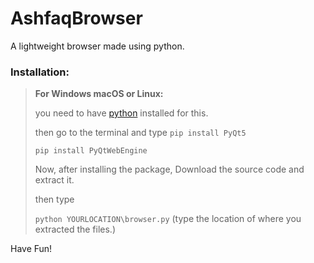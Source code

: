 # AshfaqBrowser

A lightweight browser made using python.

### Installation:

> **For Windows macOS or Linux:**
> 
> you need to have [python](https://www.python.org) installed for this.
> 
> then go to the terminal and type
> `pip install PyQt5`
> 
> `pip install PyQtWebEngine`
> 
> Now, after installing the package, Download the source code and extract it.
> 
> then type
> 
> `python YOURLOCATION\browser.py` (type the location of where you extracted the files.)

Have Fun!


